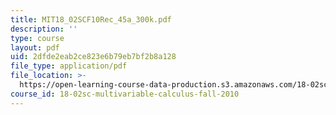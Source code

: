 ```yaml
---
title: MIT18_02SCF10Rec_45a_300k.pdf
description: ''
type: course
layout: pdf
uid: 2dfde2eab2ce823e6b79eb7bf2b8a128
file_type: application/pdf
file_location: >-
  https://open-learning-course-data-production.s3.amazonaws.com/18-02sc-multivariable-calculus-fall-2010/2dfde2eab2ce823e6b79eb7bf2b8a128_MIT18_02SCF10Rec_45a_300k.pdf
course_id: 18-02sc-multivariable-calculus-fall-2010
---
```

